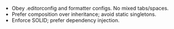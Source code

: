 - Obey .editorconfig and formatter configs. No mixed tabs/spaces.
- Prefer composition over inheritance; avoid static singletons.
- Enforce SOLID; prefer dependency injection.

